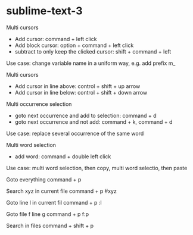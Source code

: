 # sublime-text-3

Multi cursors
- Add cursor: command + left click
- Add block cursor: option + command + left click
- subtract to only keep the clicked cursor: shift + command + left

Use case: change variable name in a uniform way, e.g. add prefix m_

Multi cursors
- Add cursor in line above: control + shift + up arrow
- Add cursor in line below: control + shift + down arrow


Multi occurrence selection
- goto next occurrence and add to selection: command + d
- goto next occurrence and not add: command + k, command + d

Use case: replace several occurrence of the same word

Multi word selection
- add word: command + double left click

Use case:
multi word selection, then copy, multi word selectio, then paste

Goto everything
command + p

Search xyz in current file
command + p
#xyz

Goto line l in current fil
command + p
:l

Goto file f line g
command + p
f:p

Search in files
command + shift + p


